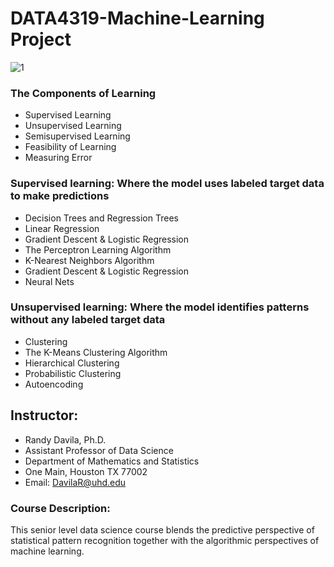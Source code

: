# DATA4319-Machine-Learning Project

![1](https://i.vas3k.ru/7w1.jpg)

### The Components of Learning

- Supervised Learning
- Unsupervised Learning
- Semisupervised Learning
- Feasibility of Learning
- Measuring Error

### Supervised learning: Where the model uses labeled target data to make predictions
- Decision Trees and Regression Trees
- Linear Regression
- Gradient Descent & Logistic Regression                
- The Perceptron Learning Algorithm
- K-Nearest Neighbors Algorithm
- Gradient Descent & Logistic Regression
- Neural Nets


### Unsupervised learning: Where the model identifies patterns without any labeled target data
- Clustering
- The K-Means Clustering Algorithm
- Hierarchical Clustering
- Probabilistic Clustering
- Autoencoding

## Instructor:
- Randy Davila, Ph.D.
- Assistant Professor of Data Science
- Department of Mathematics and Statistics
- One Main, Houston TX 77002
- Email: DavilaR@uhd.edu

### Course Description:
This senior level data science course blends the predictive perspective of statistical pattern recognition together with the algorithmic perspectives of machine learning.

